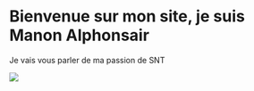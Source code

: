 <!DOCTYPE html>
<HTML>
<body>
<h1> Bienvenue sur mon site, je suis Manon Alphonsair </h1>
<p> Je vais vous parler de ma passion de SNT </p>
<p> <img src="Andromeda.jpg"> </p>
<a href="
</body>
</HTML>
